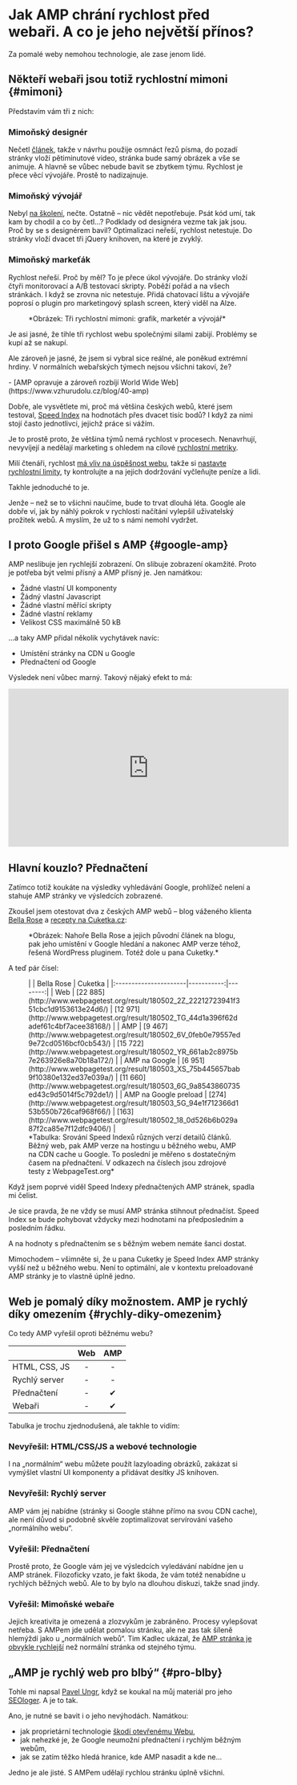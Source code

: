 # Jak AMP chrání rychlost před webaři. A co je jeho největší přínos?

Za pomalé weby nemohou technologie, ale zase jenom lidé. 

<!-- AdSnippet -->

## Někteří webaři jsou totiž rychlostní mimoni {#mimoni}

Představím vám tři z nich:

### Mimoňský designér

Nečetl [článek](https://www.vzhurudolu.cz/prirucka/rychlost-designeri), takže v návrhu použije osmnáct řezů písma, do pozadí stránky vloží pětiminutové video, stránka bude samý obrázek a vše se animuje. A hlavně se vůbec nebude bavit se zbytkem týmu. Rychlost je přece věcí vývojáře. Prostě to nadizajnuje. 

### Mimoňský vývojář

Nebyl [na školení](https://www.vzhurudolu.cz/kurzy/rychlost-nacitani), nečte. Ostatně – nic vědět nepotřebuje. Psát kód umí, tak kam by chodil a co by četl…? Podklady od designéra vezme tak jak jsou. Proč by se s designérem bavil? Optimalizaci neřeší, rychlost netestuje. Do stránky vloží dvacet tři  jQuery knihoven, na které je zvyklý. 

### Mimoňský markeťák

Rychlost neřeší. Proč by měl? To je přece úkol vývojáře. Do stránky vloží čtyři monitorovací a A/B testovací skripty. Poběží pořád a na všech stránkách. I když se zrovna nic netestuje. Přidá chatovací lištu a vývojáře poprosí o plugin pro marketingový splash screen, který viděl na Alze.

<figure>
<img src="../dist/images/original/amp-webari.jpg" alt="">
<figcaption markdown="1">    
*Obrázek: Tři rychlostní mimoni: grafik, marketér a vývojář*
</figcaption> 
</figure>

Je asi jasné, že tihle tři rychlost webu společnými silami zabijí. Problémy se kupí až se nakupí.

Ale zároveň je jasné, že jsem si vybral sice reálné, ale poněkud extrémní hrdiny. V normálních webařských týmech nejsou všichni takoví, že?

<div class="related" markdown="1">
- [AMP opravuje a zároveň rozbíjí World Wide Web](https://www.vzhurudolu.cz/blog/40-amp)
</div>

Dobře, ale vysvětlete mi, proč má většina českých webů, které jsem testoval, [Speed Index](metriky-rychlosti.md#SI) na hodnotách přes dvacet tisíc bodů? I když za nimi stojí často jednotlivci, jejichž práce si vážím.

Je to prostě proto, že většina týmů nemá rychlost v procesech. Nenavrhují, nevyvíjejí a nedělají marketing s ohledem na cílové [rychlostní metriky](metriky-rychlosti.md).

Milí čtenáři, rychlost [má vliv na úspěšnost webu](rychlost-nacitani-proc.md), takže si [nastavte rychlostní limity](rychlost-designeri.md), ty kontrolujte a na jejich dodržování vyčleňujte peníze a lidi. 

Takhle jednoduché to je.

<!-- AdSnippet -->

Jenže – než se to všichni naučíme, bude to trvat dlouhá léta. Google ale dobře ví, jak by náhlý pokrok v rychlosti načítání vylepšil uživatelský prožitek webů. A myslím, že už to s námi nemohl vydržet.

## I proto Google přišel s AMP {#google-amp}

AMP neslibuje jen rychlejší zobrazení. On slibuje zobrazení okamžité. Proto je potřeba být velmi přísný a AMP přísný je. Jen namátkou:

* Žádné vlastní UI komponenty
* Žádný vlastní Javascript
* Žádné vlastní měřící skripty
* Žádné vlastní reklamy
* Velikost CSS maximálně 50 kB

…a taky AMP přidal několik vychytávek navíc:

* Umístění stránky na CDN u Google
* Přednačtení od Google

Výsledek není vůbec marný. Takový nějaký efekt to má:

<div class="rwd-media">
<iframe width="560" height="315" src="https://www.youtube.com/embed/elHr8-MPUwA" frameborder="0" allow="autoplay; encrypted-media" allowfullscreen></iframe>
</div>


## Hlavní kouzlo? Přednačtení 

Zatímco totiž koukáte na výsledky vyhledávání Google, prohlížeč nelení a stahuje AMP stránky ve výsledcích zobrazené. 

Zkoušel jsem otestovat dva z českých AMP webů – blog váženého klienta [Bella Rose](https://atmosfera.bellarose.cz/) a [recepty na Cuketka.cz](https://recepty.cuketka.cz/):

<figure>
<img src="../dist/images/original/amp-bella-cuketka.jpg" alt="">
<figcaption markdown="1">    
*Obrázek: Nahoře Bella Rose a jejich původní článek na blogu, pak jeho umístění v Google hledání a nakonec AMP verze téhož, řešená WordPress pluginem. Totéž dole u pana Cuketky.*
</figcaption> 
</figure>

A teď pár čísel:

<figure>

<div class="rwd-scrollable"  markdown="1"> 
|                       | Bella Rose | Cuketka |
|:----------------------|-----------:|--------:|
| Web                   | [22 885](http://www.webpagetest.org/result/180502_2Z_22212723941f351cbc1d9153613e24d6/)     | [12 971](http://www.webpagetest.org/result/180502_TG_44d1a396f62dadef61c4bf7acee38168/)  |
| AMP                   | [9 467](http://www.webpagetest.org/result/180502_6V_0feb0e79557ed9e72cd0516bcf0cb543/)      | [15 722](http://www.webpagetest.org/result/180502_YR_661ab2c8975b7e263926e8a70b18a172/)  |
| AMP na Google         | [6 951](http://www.webpagetest.org/result/180503_XS_75b445657bab9f10380e132ed37e039a/)      | [11 660](http://www.webpagetest.org/result/180503_6G_9a8543860735ed43c9d5014f5c792de1/)  |
| AMP na Google preload | [274](http://www.webpagetest.org/result/180503_5G_94e1f712366d153b550b726caf968f66/)        | [163](http://www.webpagetest.org/result/180502_18_0d526b6b029a87f2ca85e7f12dfc9406/)     |
</div>  

<figcaption markdown="1">    
*Tabulka: Srování Speed Indexů různých verzí detailů článků. Běžný web, pak AMP verze na hostingu u běžného webu, AMP na CDN cache u Google. To poslední je měřeno s dostatečným časem na přednačtení. V odkazech na číslech jsou zdrojové testy z WebpageTest.org*
</figcaption> 

</figure>


Když jsem poprvé viděl Speed Indexy přednačtených AMP stránek, spadla mi čelist. 

Je sice pravda, že ne vždy se musí AMP stránka stihnout přednačíst. Speed Index se bude pohybovat vždycky mezi hodnotami na předposledním a posledním řádku.

A na hodnoty s přednačtením se s běžným webem nemáte šanci dostat.

Mimochodem – všimněte si, že u pana Cuketky je Speed Index AMP stránky vyšší než u běžného webu. Není to optimální, ale v kontextu preloadované AMP stránky je to vlastně úplně jedno.


## Web je pomalý díky možnostem. AMP je rychlý díky omezením {#rychly-diky-omezenim}

Co tedy AMP vyřešil oproti běžnému webu?

|               | Web | AMP |
|---------------|:---:|:---:|
| HTML, CSS, JS | -  | -  |
| Rychlý server | -  | -  |
| Přednačtení   | -  | ✔   |
| Webaři        | -  | ✔   |

Tabulka je trochu zjednodušená, ale takhle to vidím:

### Nevyřešil: HTML/CSS/JS a webové technologie

I na „normálním“ webu můžete použít lazyloading obrázků, zakázat si vymýšlet vlastní UI komponenty a přidávat desítky JS knihoven.

### Nevyřešil: Rychlý server

AMP vám jej nabídne (stránky si Google stáhne přímo na svou CDN cache), ale není důvod si podobně skvěle zoptimalizovat servírování vašeho „normálního webu“.

### Vyřešil: Přednačtení

Prostě proto, že Google vám jej ve výsledcích vyledávání nabídne jen u AMP stránek. Filozoficky vzato, je fakt škoda, že vám totéž nenabídne u rychlých běžných webů. Ale to by bylo na dlouhou diskuzi, takže snad jindy.

### Vyřešil: Mimoňské webaře

Jejich kreativita je omezená a zlozvykům je zabráněno. Procesy vylepšovat netřeba. S AMPem jde udělat pomalou stránku, ale ne zas tak šíleně hlemýždí jako u „normálních webů“. Tim Kadlec ukázal, že [AMP stránka je obvykle rychlejší](https://timkadlec.com/remembers/2018-03-19-how-fast-is-amp-really/) než normální stránka od stejného týmu.

## „AMP je rychlý web pro blbý“ {#pro-blby}

Tohle mi napsal [Pavel Ungr](http://www.pavelungr.cz/), když se koukal na můj materiál pro jeho [SEOloger](https://nazivo.seologer.cz/). A je to tak. 

Ano, je nutné se bavit i o jeho nevýhodách. Namátkou:

- jak proprietární technologie [škodí otevřenému Webu](https://www.vzhurudolu.cz/blog/40-amp),
- jak nehezké je, že Google neumožní přednačtení i rychlým běžným webům,
- jak se zatím těžko hledá hranice, kde AMP nasadit a kde ne…

Jedno je ale jisté. S AMPem udělají rychlou stránku úplně všichni. 

<!-- AdSnippet -->

